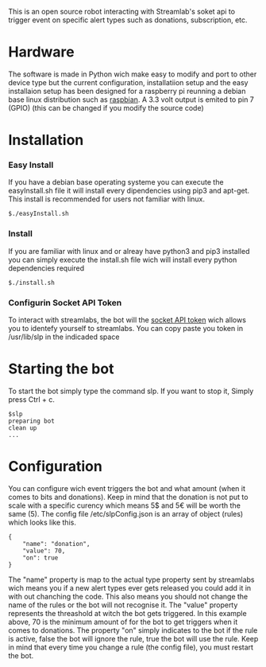 <p>
	This is an open source robot interacting with Streamlab's soket api to 
	trigger event on specific alert types such as
	donations, subscription, etc.
</p>

<h1>Hardware</h1> 
<p>
	The software is made in Python wich make easy to modify and port to other device type
	but the current configuration, installatiion setup and the easy installaion setup has been 
	designed for a raspberry pi reunning a debian base linux distribution such as 
	<a href="https://www.raspbian.org/">raspbian</a>. A 3.3 volt output is emited to pin 7 (GPIO) (this can be changed if you
	modify the source code)
</p>

<h1> Installation </h1>

<h3> Easy Install </h3>
<p>
	If you have a debian base operating systeme you can execute the easyInstall.sh file 
	it will install every dipendencies using
	pip3 and apt-get. This install is recommended for users not familiar with linux.
</p>

```
$./easyInstall.sh
```

<h3> Install </h3>
<p>
	If you are familiar with linux and or alreay have python3 and 
	pip3 installed you can simply execute the 
	install.sh file wich will install every python dependencies required
</p>

```
$./install.sh
```

<h3> Configurin Socket API Token </h3>
<p>
	To interact with streamlabs, the bot will the 
	<a href="https://streamlabs.com/dashboard#/settings/api-settings">socket API token</a> 
	wich allows you to identefy yourself to streamlabs.
	You can copy paste you token in /usr/lib/slp in the indicaded space
</p>


<h1> Starting the bot </h1>
<p>
	To start the bot simply type the command slp. If you want to stop it, Simply press Ctrl + c.
</p>

```
$slp
preparing bot
clean up
...
```

<h1> Configuration </h1>
<p>
	You can configure wich event triggers the bot and what amount (when it comes to bits and donations).
	Keep in mind that the donation is not put to scale with a specific curency which means
	5$ and 5€ will be worth the same (5). The config file /etc/slpConfig.json is an array of object (rules)
	which looks like this.
</p>

```
{
	"name": "donation",
	"value": 70,
	"on": true
}
```

<p>
	The "name" property is map to the actual type property sent by streamlabs 
	wich means you if a new alert types ever gets released you could add it 
	in with out chanching the code. This also means you should not change the name of the
	rules or the bot will not recognise it. The "value" property represents the 
	threashold at witch the bot gets triggered. In this example above, 70 is the minimum 
	amount of for the bot to get triggers when it comes to donations. The property "on" simply 
	indicates to the bot if the rule is active, false the bot will ignore the rule,
	true the bot will use the rule. Keep in mind that every time you change a rule (the config file), 
	you must restart the bot.
</p>
